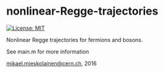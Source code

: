 # nonlinear-Regge-trajectories

[![License: MIT](https://img.shields.io/badge/License-MIT-yellow.svg)](https://opensource.org/licenses/MIT)

Nonlinear Regge trajectories for fermions and bosons.

See main.m for more information

mikael.mieskolainen@cern.ch, 2016
